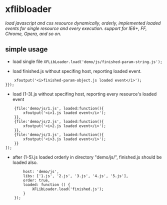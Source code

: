 xflibloader
===========

*load javascript and css resource dynamically, orderly, implemented loaded events for single resource and every execution. support for IE6+, FF, Chrome, Opera, and so on.*

simple usage
------------

- 	load single file
```XFLibLoader.load('demo/js/finished-param-string.js');```

-	load finished.js without specifing host, reporting loaded event.
```XFLibLoader.load({file:'demo/js/finished-param-object.js', loaded:function(){
    xfoutput('<i>finished-param-object.js loaded event</i>');
}});
```

-	load (1-3).js without specifing host, reporting every resource's loaded event
```XFLibLoader.load([
    {file:'demo/js/1.js', loaded:function(){
        xfoutput('<i>1.js loaded event</i>');
    }},
    {file:'demo/js/2.js', loaded:function(){
        xfoutput('<i>2.js loaded event</i>');
    }},
    {file:'demo/js/3.js', loaded:function(){
        xfoutput('<i>3.js loaded event</i>');
    }}
]);
```

-	after (1-5).js loaded orderly in directory "demo/js/", finished.js should be loaded also.
```XFLibLoader.load({
        host: 'demo/js',
        libs: ['1.js', '2.js', '3.js', '4.js', '5.js'],
        order: true,
        loaded: function () {
            XFLibLoader.load('finished.js');
        }
	});
```